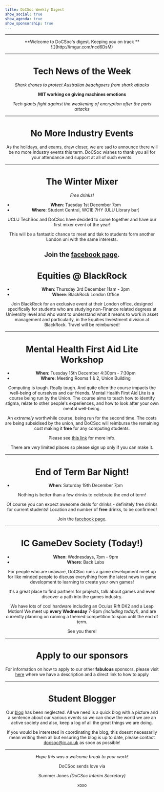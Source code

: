 ```yaml
---
title: DoCSoc Weekly Digest 
show_social: true
show_agenda: true
show_sponsorship: true
...
```


---

<center>**Welcome to DoCSoc's digest. Keeping you on track **</center>

<center>![](http://imgur.com/ncd6DsM)

---

# Tech News of the Week 

*Shark drones to protect Australian beachgoers from shark attacks*

**MIT working on giving machines emotions**

*Tech giants fight against the weakening of encryption after the paris attacks*

---

# No More Industry Events 

As the holidays, and exams, draw closer, we are sad to announce there will be no more industry events this term. DoCSoc wishes to thank you all for your attendance and support at all of such events. 

---

# The Winter Mixer

*Free drinks!* 

- **When**: Tuesday 1st December 7pm
- **Where**: Student Central, WC1E 7HY (ULU Library bar)


UCLU TechSoc and DoCSoc have decided to come together and have our first mixer event of the year!

This will be a fantastic chance to meet and tlak to students form another London uni with the same interests. 

Join the [facebook page](https://www.facebook.com/events/578794558926757/).
---

# Equities @ BlackRock

- **When**: Thursday 3rd December 11am - 3pm
- **Where**: BlackRock London Office

Join BlackRock for an exclusive event at their London office, designed
specifically for students who are studying non-Finance related degrees at
University level and who want to understand what it means to work in asset
management and particularly, in the Equities Investment division at BlackRock.
Travel will be reimbursed!

---

# Mental Health First Aid Lite Workshop

- **When**: Tuesday 15th December 4:30pm - 7:30pm
- **Where**: Meeting Rooms 1 & 2, Union Building

Computing is tough. Really tough. And quite often the course impacts the
well-being of ourselves and our friends. Mental Health First Aid Lite is a
course being run by the Union. The course aims to teach how to identify stigma,
relate to other people's experiences, and how to look after your own mental
well-being.

An *extremely* worthwhile course, being run for the second time. The costs are
being subsidised by the union, and DoCSoc will reimburse the remaining cost
making it **free** for any computing students.

Please see [this link](https://www.imperialcollegeunion.org/whats-on/event/2613)
for more info.

There are *very* limited places so please sign up only if you can make it.

---

# End of Term Bar Night!

- **When**: Saturday 19th December 7pm

Nothing is better than a few drinks to celebrate the end of term!

Of course you can expect awesome deals for drinks - definitely free drinks for
current students! Location and number of **free** drinks, to be confirmed!

Join the [facebook page](https://www.facebook.com/events/178535615823180).

---

# IC GameDev Society (Today!)

- **When**: Wednesdays, 7pm - 9pm
- **Where**: Back Labs

For people who are unaware, DoCSoc runs a game development meet up for like minded people to discuss everything from the latest news in game development to learning to create your own games! 

It's a great place to find partners for projects, talk about games and even discover a path into the games industry. 

We have lots of cool hardware including an Oculus Rift DK2 and a Leap Motion! We meet up **every Wednesday** 7-9pm *(including today!)*, and are currently planning on running a themed competition to span until the end of term.

See you there!

---

# Apply to our sponsors

For information on how to apply to our other **fabulous** sponsors, please visit [here](internal.docsoc.co.uk) where we have a description and a direct link to how to apply

---

# Student Blogger

Our [blog](http://docsoc.co.uk/blog/) has been neglected. All we need is a quick blog with a picture and a sentence about our various events so we can show the world we are an active society and also, keep a log of all the great things we are doing. 

If you would be interested in coordinating the blog, this doesnt necessarily mean writing them all but ensuring the blog is up to date, please contact docsoc@ic.ac.uk as soon as possible!

---

*Hope this was a welcome break to your work!*

DoCSoc sends love via

Summer Jones *(DoCSoc Interim Secretary)*

xoxo


